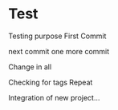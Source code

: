 # Test
Testing purpose
First Commit

next commit
one more commit

Change in all 

Checking for tags
Repeat

Integration of new project...
